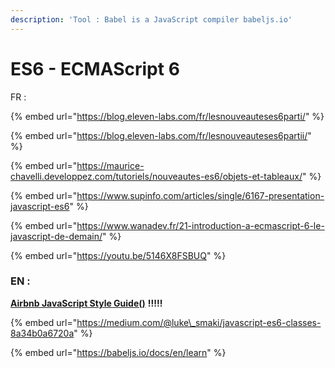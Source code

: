 ```yaml
---
description: 'Tool : Babel is a JavaScript compiler babeljs.io'
---
```


# ES6 - ECMAScript 6

FR :

{% embed url="https://blog.eleven-labs.com/fr/lesnouveauteses6parti/" %}

{% embed url="https://blog.eleven-labs.com/fr/lesnouveauteses6partii/" %}

{% embed url="https://maurice-chavelli.developpez.com/tutoriels/nouveautes-es6/objets-et-tableaux/" %}

{% embed url="https://www.supinfo.com/articles/single/6167-presentation-javascript-es6" %}

{% embed url="https://www.wanadev.fr/21-introduction-a-ecmascript-6-le-javascript-de-demain/" %}

{% embed url="https://youtu.be/5146X8FSBUQ" %}

### EN :

[**Airbnb JavaScript Style Guide\(\)**](https://github.com/airbnb/javascript) **!!!!!**

{% embed url="https://medium.com/@luke\_smaki/javascript-es6-classes-8a34b0a6720a" %}

{% embed url="https://babeljs.io/docs/en/learn" %}

